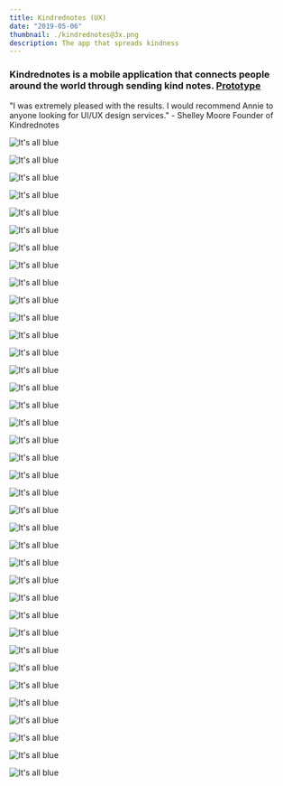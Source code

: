 ```yaml
---
title: Kindrednotes (UX)
date: "2019-05-06"
thumbnail: ./kindrednotes@3x.png
description: The app that spreads kindness
---
```


### Kindrednotes is a mobile application that connects people around the world through sending kind notes. [Prototype](https://www.youtube.com/watch?v=WAA0SimkEZs&feature=youtu.be)

"I was extremely pleased with the results. I would recommend Annie to anyone looking for UI/UX design services." - Shelley Moore Founder of Kindrednotes

<div class="kg-card kg-image-card kg-width-full">

![It's all blue](./kindrednotes/kindrednotes004.png)

</div>

<div class="kg-card kg-image-card kg-width-full">

![It's all blue](./kindrednotes/kindrednotes005.png)

</div>

<div class="kg-card kg-image-card kg-width-full">

![It's all blue](./kindrednotes/kindrednotes006.png)

</div>

<div class="kg-card kg-image-card kg-width-full">

![It's all blue](./kindrednotes/kindrednotes007.png)

</div>

<div class="kg-card kg-image-card kg-width-full">

![It's all blue](./kindrednotes/kindrednotes008.png)

</div>

<div class="kg-card kg-image-card kg-width-full">

![It's all blue](./kindrednotes/kindrednotes009.png)

</div>

<div class="kg-card kg-image-card kg-width-full">

![It's all blue](./kindrednotes/kindrednotes010.png)

</div>

<div class="kg-card kg-image-card kg-width-full">

![It's all blue](./kindrednotes/kindrednotes011.png)

</div>

<div class="kg-card kg-image-card kg-width-full">

![It's all blue](./kindrednotes/kindrednotes012.png)

</div>

<div class="kg-card kg-image-card kg-width-full">

![It's all blue](./kindrednotes/kindrednotes013.png)

</div>

<div class="kg-card kg-image-card kg-width-full">

![It's all blue](./kindrednotes/kindrednotes014.png)

</div>

<div class="kg-card kg-image-card kg-width-full">

![It's all blue](./kindrednotes/kindrednotes015.png)

</div>

<div class="kg-card kg-image-card kg-width-full">

![It's all blue](./kindrednotes/kindrednotes016.png)

</div>

<div class="kg-card kg-image-card kg-width-full">

![It's all blue](./kindrednotes/kindrednotes017.png)

</div>

<div class="kg-card kg-image-card kg-width-full">

![It's all blue](./kindrednotes/kindrednotes018.png)

</div>

<div class="kg-card kg-image-card kg-width-full">

![It's all blue](./kindrednotes/kindrednotes019.png)

</div>

<div class="kg-card kg-image-card kg-width-full">

![It's all blue](./kindrednotes/kindrednotes020.png)

</div>

<div class="kg-card kg-image-card kg-width-full">

![It's all blue](./kindrednotes/kindrednotes021.png)

</div>

<div class="kg-card kg-image-card kg-width-full">

![It's all blue](./kindrednotes/kindrednotes022.png)

</div>

<div class="kg-card kg-image-card kg-width-full">

![It's all blue](./kindrednotes/kindrednotes023.png)

</div>

<div class="kg-card kg-image-card kg-width-full">

![It's all blue](./kindrednotes/kindrednotes024.png)

</div>

<div class="kg-card kg-image-card kg-width-full">

![It's all blue](./kindrednotes/kindrednotes025.png)

</div>

<div class="kg-card kg-image-card kg-width-full">

![It's all blue](./kindrednotes/kindrednotes026.png)

</div>

<div class="kg-card kg-image-card kg-width-full">

![It's all blue](./kindrednotes/kindrednotes027.png)

</div>

<div class="kg-card kg-image-card kg-width-full">

![It's all blue](./kindrednotes/kindrednotes028.png)

</div>

<div class="kg-card kg-image-card kg-width-full">

![It's all blue](./kindrednotes/kindrednotes029.png)

</div>

<div class="kg-card kg-image-card kg-width-full">

![It's all blue](./kindrednotes/kindrednotes030.png)

</div>

<div class="kg-card kg-image-card kg-width-full">

![It's all blue](./kindrednotes/kindrednotes031.png)

</div>

<div class="kg-card kg-image-card kg-width-full">

![It's all blue](./kindrednotes/kindrednotes032.png)

</div>

<div class="kg-card kg-image-card kg-width-full">

![It's all blue](./kindrednotes/kindrednotes033.png)

</div>

<div class="kg-card kg-image-card kg-width-full">

![It's all blue](./kindrednotes/kindrednotes034.png)

</div>

<div class="kg-card kg-image-card kg-width-full">

![It's all blue](./kindrednotes/kindrednotes035.png)

</div>

<div class="kg-card kg-image-card kg-width-full">

![It's all blue](./kindrednotes/kindrednotes036.png)

</div>

<div class="kg-card kg-image-card kg-width-full">

![It's all blue](./kindrednotes/kindrednotes037.png)

</div>

<div class="kg-card kg-image-card kg-width-full">

![It's all blue](./kindrednotes/kindrednotes038.png)

</div>

<div class="kg-card kg-image-card kg-width-full">

![It's all blue](./kindrednotes/kindrednotes039.png)

</div>

<div class="kg-card kg-image-card kg-width-full">

![It's all blue](./kindrednotes/kindrednotes040.png)

</div>
